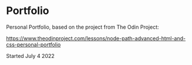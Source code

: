 # Portfolio
Personal Portfolio, based on the project from The Odin Project:

https://www.theodinproject.com/lessons/node-path-advanced-html-and-css-personal-portfolio

Started July 4 2022
